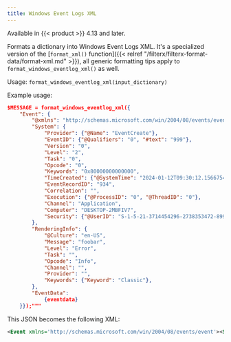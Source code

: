 ```yaml
---
title: Windows Event Logs XML
---
```


Available in {{< product >}} 4.13 and later.

Formats a dictionary into Windows Event Logs XML. It's a specialized version of the [`format_xml()` function]({{< relref "/filterx/filterx-format-data/format-xml.md" >}}), all generic formatting tips apply to `format_windows_eventlog_xml()` as well.

Usage: `format_windows_eventlog_xml(input_dictionary)`

Example usage:

```json
$MESSAGE = format_windows_eventlog_xml({
    "Event": {
        "@xmlns": "http://schemas.microsoft.com/win/2004/08/events/event",
        "System": {
            "Provider": {"@Name": "EventCreate"},
            "EventID": {"@Qualifiers": "0", "#text": "999"},
            "Version": "0",
            "Level": "2",
            "Task": "0",
            "Opcode": "0",
            "Keywords": "0x80000000000000",
            "TimeCreated": {"@SystemTime": "2024-01-12T09:30:12.1566754Z"},
            "EventRecordID": "934",
            "Correlation": "",
            "Execution": {"@ProcessID": "0", "@ThreadID": "0"},
            "Channel": "Application",
            "Computer": "DESKTOP-2MBFIV7",
            "Security": {"@UserID": "S-1-5-21-3714454296-2738353472-899133108-1001"},
        },
        "RenderingInfo": {
            "@Culture": "en-US",
            "Message": "foobar",
            "Level": "Error",
            "Task": "",
            "Opcode": "Info",
            "Channel": "",
            "Provider": "",
            "Keywords": {"Keyword": "Classic"},
        },
        "EventData":
            {eventdata}
    }});"""
```

This JSON becomes the following XML:

```xml
<Event xmlns='http://schemas.microsoft.com/win/2004/08/events/event'><System><Provider Name='EventCreate'/><EventID Qualifiers='0'>999</EventID><Version>0</Version><Level>2</Level><Task>0</Task><Opcode>0</Opcode><Keywords>0x80000000000000</Keywords><TimeCreated SystemTime='2024-01-12T09:30:12.1566754Z'/><EventRecordID>934</EventRecordID><Correlation/><Execution ProcessID='0' ThreadID='0'/><Channel>Application</Channel><Computer>DESKTOP-2MBFIV7</Computer><Security UserID='S-1-5-21-3714454296-2738353472-899133108-1001'/></System><RenderingInfo Culture='en-US'><Message>foobar</Message><Level>Error</Level><Task/><Opcode>Info</Opcode><Channel/><Provider/><Keywords><Keyword>Classic</Keyword></Keywords></RenderingInfo><EventData><Data>foo</Data><Data>bar</Data></EventData></Event>
```

